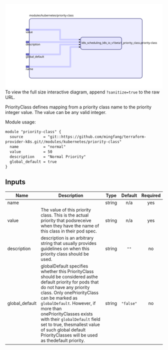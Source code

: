 <img src="diagram.svg"/>To view the full size interactive diagram, append ```?sanitize=true``` to the raw URL.

PriorityClass defines mapping from a priority class name to the priority integer value.
The value can be any valid integer.

Module usage:

    module "priority-class" {
      source         = "git::https://github.com/mingfang/terraform-provider-k8s.git//modules/kubernetes/priority-class"
      name           = "normal"
      value          = 50
      description    = "Normal Priority"
      global_default = true
    }

## Inputs

| Name | Description | Type | Default | Required |
|------|-------------|:----:|:-----:|:-----:|
| name |  | string | n/a | yes |
| value | The value of this priority class. This is the actual priority that podsreceive when they have the name of this class in their pod spec. | string | n/a | yes |
| description | description is an arbitrary string that usually provides guidelines on when this priority class should be used. | string | `""` | no |
| global\_default | globalDefault specifies whether this PriorityClass should be considered asthe default priority for pods that do not have any priority class. Only onePriorityClass can be marked as `globalDefault`. However, if more than onePriorityClasses exists with their `globalDefault` field set to true, thesmallest value of such global default PriorityClasses will be used as thedefault priority. | string | `"false"` | no |

